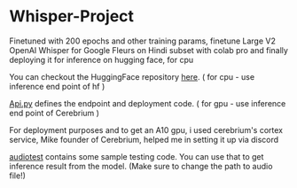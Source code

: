 # Whisper-Project
Finetuned  with 200 epochs and other training params, finetune Large V2 OpenAI Whisper for Google Fleurs on Hindi subset with colab pro and finally deploying it for inference on hugging face, for cpu

You can checkout the HuggingFace repository [here](https://huggingface.co/Sanyam0605/whisper-large-v2-hi). ( for cpu - use inference end point of hf )

[Api.py](https://github.com/Sj0605-DataSci/Whisper-Synth-DL_Intern/tree/main/api.py) defines the endpoint and deployment code. 
( for gpu - use inference end point of Cerebrium )

For deployment purposes and to get an A10 gpu, i used cerebrium's cortex service, Mike founder of Cerebrium, helped me in setting it up via discord

[audiotest](https://github.com/Sj0605-DataSci/Whisper-Synth-DL_Intern/tree/main/audiotest) contains some sample testing code. You can use that to get inference result from the model. (Make sure to change the path to audio file!)
